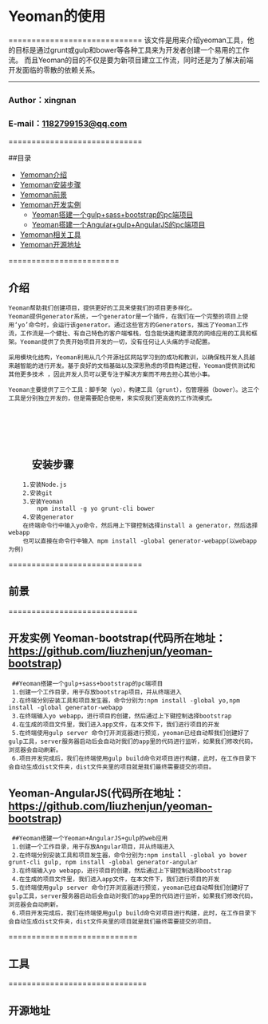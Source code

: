 # Yeoman的使用

=============================
    该文件是用来介绍yeoman工具，他的目标是通过grunt或gulp和bower等各种工具来为开发者创建一个易用的工作流。
    而且Yeoman的目的不仅是要为新项目建立工作流，同时还是为了解决前端开发面临的零散的依赖关系。

****
###                    Author：xingnan
###              E-mail：1182799153@qq.com

=============================

##目录
* [Yemoman介绍](#介绍)
* [Yemoman安装步骤](#安装步骤)
* [Yemoman前景](#前景)
* [Yemoman开发实例](#开发实例)
     * [Yeoman搭建一个gulp+sass+bootstrap的pc端项目](#Yeoman-bootstrap)
     * [Yeoman搭建一个Angular+gulp+AngularJS的pc端项目](#Yeoman-AngularJS)
* [Yemoman相关工具](#工具)
* [Yemoman开源地址](#开源地址)

========================
  
介绍
--------------
    Yeoman帮助我们创建项目，提供更好的工具来使我们的项目更多样化。
    Yeoman提供generator系统，一个generator是一个插件，在我们在一个完整的项目上使用‘yo’命令时，会运行该generator。通过这些官方的Generators，推出了Yeoman工作流，工作流是一个健壮、有自己特色的客户端堆栈，包含能快速构建漂亮的网络应用的工具和框架。Yeoman提供了负责开始项目开发的一切，没有任何让人头痛的手动配置。

    采用模块化结构，Yeoman利用从几个开源社区网站学习到的成功和教训，以确保栈开发人员越来越智能的进行开发。基于良好的文档基础以及深思熟虑的项目构建过程，Yeoman提供测试和其他更多技术 ，因此开发人员可以更专注于解决方案而不用去担心其他小事。

    Yeoman主要提供了三个工具：脚手架（yo），构建工具（grunt），包管理器（bower）。这三个工具是分别独立开发的，但是需要配合使用，来实现我们更高效的工作流模式。
　　
==========================
　　
安装步骤
---------------
        1.安装Node.js
        2.安装git
        3.安装Yeoman
            npm install -g yo grunt-cli bower
        4.安装generator
        在终端命令行中输入yo命令，然后用上下键控制选择install a generator，然后选择webapp
        也可以直接在命令行中输入 mpm install -global generator-webapp(以webapp为例)
  
=============================

前景
---------------

============================

开发实例
Yeoman-bootstrap(代码所在地址：https://github.com/liuzhenjun/yeoman-bootstrap)
---------------

     ##Yeoman搭建一个gulp+sass+bootstrap的pc端项目
     1.创建一个工作目录，用于存放bootstrap项目，并从终端进入
     2.在终端分别安装工具和项目发生器，命令分别为:npm install -global yo,npm install -global generator-webapp
     3.在终端输入yo webapp，进行项目的创建，然后通过上下键控制选择bootstrap
     4.在生成的项目文件里，我们进入app文件，在本文件下，我们进行项目的开发
     5.在终端使用gulp server 命令打开浏览器进行预览，yeoman已经自动帮我们创建好了gulp工具，server服务器启动后会自动对我们的app里的代码进行监听，如果我们修改代码，浏览器会自动刷新。
     6.项目开发完成后，我们在终端使用gulp build命令对项目进行构建，此时，在工作目录下会自动生成dist文件夹，dist文件夹里的项目就是我们最终需要提交的项目。
    
Yeoman-AngularJS(代码所在地址：https://github.com/liuzhenjun/yeoman-bootstrap)
---------------

     ##Yeoman搭建一个Yeoman+AngularJS+gulp的web应用
     1.创建一个工作目录，用于存放Angular项目，并从终端进入
     2.在终端分别安装工具和项目发生器，命令分别为:npm install -global yo bower grunt-cli gulp, npm install -global generator-angular
     3.在终端输入yo webapp，进行项目的创建，然后通过上下键控制选择bootstrap
     4.在生成的项目文件里，我们进入app文件，在本文件下，我们进行项目的开发
     5.在终端使用gulp server 命令打开浏览器进行预览，yeoman已经自动帮我们创建好了gulp工具，server服务器启动后会自动对我们的app里的代码进行监听，如果我们修改代码，浏览器会自动刷新。
     6.项目开发完成后，我们在终端使用gulp build命令对项目进行构建，此时，在工作目录下会自动生成dist文件夹，dist文件夹里的项目就是我们最终需要提交的项目。

============================


工具
---------------

==============================

开源地址
----------------
